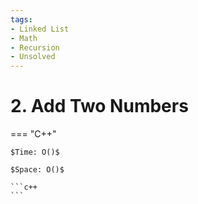 ```yaml
---
tags:
- Linked List
- Math
- Recursion
- Unsolved
---
```



# 2. Add Two Numbers

=== "C++"

    $Time: O()$

    $Space: O()$

    ```c++
    ```